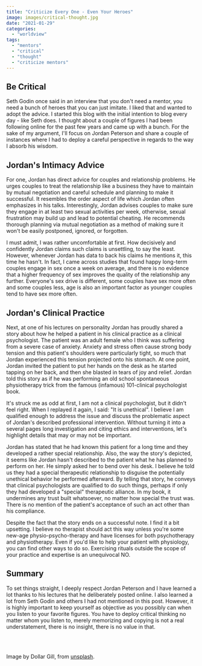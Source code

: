 ```yaml
---
title: "Criticize Every One - Even Your Heroes"
image: images/critical-thought.jpg
date: "2021-01-29"
categories: 
  - "worldview"
tags:
  - "mentors"
  - "critical"
  - "thought"
  - "criticize mentors"
---
```


## Be Critical
Seth Godin once said in an interview that you don't need a mentor, you need a bunch of heroes that you can just imitate. I liked that and wanted to adopt the advice. I started this blog with the initial intention to blog every day - like Seth does. I thought about a couple of figures I had been following online for the past few years and came up with a bunch. For the sake of my argument, I'll focus on Jordan Peterson and share a couple of instances where I had to deploy a careful perspective in regards to the way I absorb his wisdom.

## Jordan's Intimacy Advice

For one, Jordan has direct advice for couples and relationship problems. He urges couples to treat the relationship like a business they have to maintain by mutual negotiation and careful schedule and planning to make it successful. It resembles the order aspect of life which Jordan often emphasizes in his talks. Interestingly, Jordan advises couples to make sure they engage in at least two sexual activities per week, otherwise, sexual frustration may build up and lead to potential cheating. He recommends thorough planning via mutual negotiation as a method of making sure it won't be easily postponed, ignored, or forgotten.

I must admit, I was rather uncomfortable at first. How decisively and confidently Jordan claims such claims is unsettling, to say the least. However, whenever Jordan has data to back his claims he mentions it, this time he hasn't. In fact, I came across studies that found happy long-term couples engage in sex once a week on average, and there is no evidence that a higher frequency of sex improves the quality of the relationship any further. Everyone's sex drive is different, some couples have sex more often and some couples less, age is also an important factor as younger couples tend to have sex more often.

## Jordan's Clinical Practice
Next, at one of his lectures on personality Jordan has proudly shared a story about how he helped a patient in his clinical practice as a clinical psychologist. The patient was an adult female who I think was suffering from a severe case of anxiety. Anxiety and stress often cause strong body tension and this patient's shoulders were particularly tight, so much that Jordan experienced this tension projected onto his stomach. At one point, Jordan invited the patient to put her hands on the desk as he started tapping on her back, and then she blasted in tears of joy and relief. Jordan told this story as if he was performing an old school spontaneous physiotherapy trick from the famous (infamous) 101-clinical psychologist book.

It's struck me as odd at first, I am not a clinical psychologist, but it didn't feel right. When I replayed it again, I said: "It is unethical". I believe I am qualified enough to address the issue and discuss the problematic aspect of Jordan's described professional intervention. Without turning it into a several pages long investigation and citing ethics and interventions, let's highlight details that may or may not be important.

Jordan has stated that he had known this patient for a long time and they developed a rather special relationship. Also, the way the story's depicted, it seems like Jordan hasn't described to the patient what he has planned to perform on her. He simply asked her to bend over his desk. I believe he told us they had a special therapeutic relationship to disguise the potentially unethical behavior he performed afterward. By telling that story, he conveys that clinical psychologists are qualified to do such things, perhaps if only they had developed a "special" therapeutic alliance. In my book, it undermines any trust built whatsoever, no matter how special the trust was. There is no mention of the patient's acceptance of such an act other than his compliance.

Despite the fact that the story ends on a successful note. I find it a bit upsetting. I believe no therapist should act this way unless you're some new-age physio-psycho-therapy and have licenses for both psychotherapy and physiotherapy. Even if you'd like to help your patient with physiology, you can find other ways to do so. Exercising rituals outside the scope of your practice and expertise is an unequivocal NO.

## Summary

To set things straight, I deeply respect Jordan Peterson and I have learned a lot thanks to his lectures that he deliberately posted online. I also learned a lot from Seth Godin and others I had not mentioned in this post. However, it is highly important to keep yourself as objective as you possibly can when you listen to your favorite figures. You have to deploy critical thinking no matter whom you listen to, merely memorizing and copying is not a real understatement, there is no insight, there is no value in that.

<br />
<br />

Image by Dollar Gill, from [unsplash](https://unsplash.com/photos/zwtb2Spnb3c).